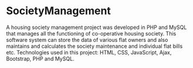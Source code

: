# SocietyManagement
A housing society management project was developed in PHP and MySQL that manages all the functioning of co-operative housing society. This software system can store the data of various flat owners and also maintains and calculates the society maintenance and individual flat bills etc.
Technologies used in this project:
HTML, CSS, JavaScript, Ajax, Bootstrap, PHP and MySQL.
